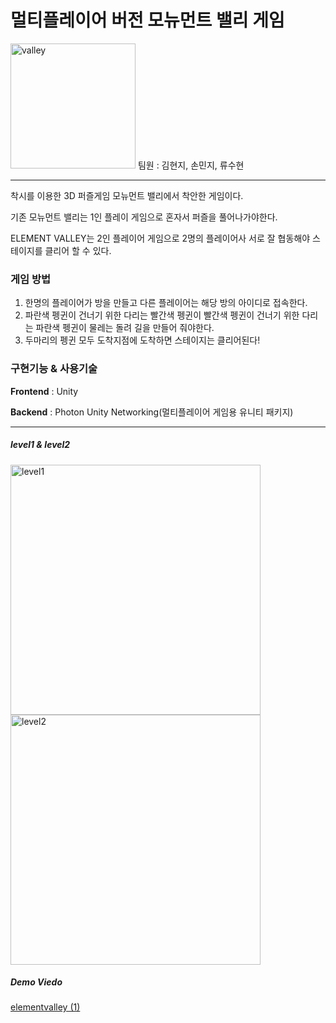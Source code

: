 # 멀티플레이어 버전 모뉴먼트 밸리 게임
<img width="200" alt="valley" src="https://user-images.githubusercontent.com/38162871/211986136-8942eda9-6676-4d63-849f-0dc765fd8b5d.png" >
팀원 : 김현지, 손민지, 류수현

***

착시를 이용한 3D 퍼즐게임 모뉴먼트 밸리에서 착안한 게임이다. 

기존 모뉴먼트 밸리는 1인 플레이 게임으로 혼자서 퍼즐을 풀어나가야한다.

ELEMENT VALLEY는 2인 플레이어 게임으로 2명의 플레이어사 서로 잘 협동해야 스테이지를 클리어 할 수 있다.

### 게임 방법

1. 한명의 플레이어가 방을 만들고 다른 플레이어는 해당 방의 아이디로 접속한다.
2. 파란색 펭귄이 건너기 위한 다리는 빨간색 펭귄이 빨간색 펭귄이 건너기 위한 다리는 파란색 펭귄이 물레는 돌려 길을 만들어 줘야한다.
3. 두마리의 펭귄 모두 도착지점에 도착하면 스테이지는 클리어된다!

### 구현기능 & 사용기술
**Frontend** : Unity

**Backend** : Photon Unity Networking(멀티플레이어 게임용 유니티 패키지)

*****

##### level1 & level2
<img height="400" alt="level1" src="https://user-images.githubusercontent.com/38162871/211986283-64bca3d1-12bf-484c-8d0d-d6b7d3899cc4.png" ><img height="400" alt="level2" src="https://user-images.githubusercontent.com/38162871/211986295-0f3c2cf0-b4e9-429a-8a68-cff73bbfe324.png" >


##### Demo Viedo
[elementvalley (1)](https://www.youtube.com/watch?v=g7m7IC9Hb8Q)





